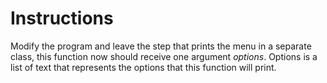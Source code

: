 # Instructions
Modify the program and leave the step that prints the menu in a separate class, this function now should receive one argument *options*. Options is a list of text that represents the options that this function will print.
